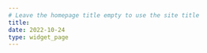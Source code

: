 ```yaml
---
# Leave the homepage title empty to use the site title
title:
date: 2022-10-24
type: widget_page
---
```

